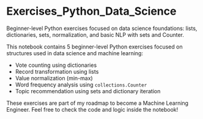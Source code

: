 # Exercises_Python_Data_Science
Beginner-level Python exercises focused on data science foundations: lists, dictionaries, sets, normalization, and basic NLP with sets and Counter.

This notebook contains 5 beginner-level Python exercises focused on structures used in data science and machine learning:

-  Vote counting using dictionaries
-  Record transformation using lists
-  Value normalization (min-max)
-  Word frequency analysis using `collections.Counter`
-  Topic recommendation using sets and dictionary iteration

These exercises are part of my roadmap to become a Machine Learning Engineer. Feel free to check the code and logic inside the notebook!

